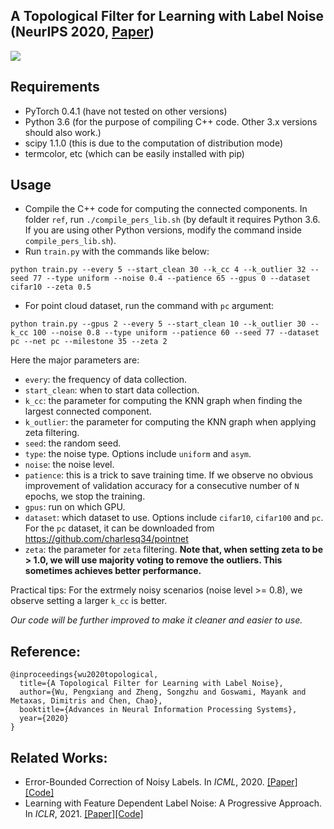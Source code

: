 ## A Topological Filter for Learning with Label Noise (NeurIPS 2020, [Paper](https://proceedings.neurips.cc/paper/2020/file/f4e3ce3e7b581ff32e40968298ba013d-Paper.pdf))

![](https://github.com/pxiangwu/TopoFilter/blob/master/figs/intro.png)

## Requirements
- PyTorch 0.4.1 (have not tested on other versions)
- Python 3.6 (for the purpose of compiling C++ code. Other 3.x versions should also work.)
- scipy 1.1.0 (this is due to the computation of distribution mode)
- termcolor, etc (which can be easily installed with pip)

## Usage
- Compile the C++ code for computing the connected components. In folder `ref`, run `./compile_pers_lib.sh` (by default it requires Python 3.6. If you are using other Python versions, modify the command inside `compile_pers_lib.sh`).
- Run `train.py` with the commands like below:
```
python train.py --every 5 --start_clean 30 --k_cc 4 --k_outlier 32 --seed 77 --type uniform --noise 0.4 --patience 65 --gpus 0 --dataset cifar10 --zeta 0.5
```
- For point cloud dataset, run the command with `pc` argument:
```
python train.py --gpus 2 --every 5 --start_clean 10 --k_outlier 30 --k_cc 100 --noise 0.8 --type uniform --patience 60 --seed 77 --dataset pc --net pc --milestone 35 --zeta 2
```
Here the major parameters are:
- `every`: the frequency of data collection.
- `start_clean`: when to start data collection.
- `k_cc`: the parameter for computing the KNN graph when finding the largest connected component.
- `k_outlier`: the parameter for computing the KNN graph when applying zeta filtering.
- `seed`: the random seed.
- `type`: the noise type. Options include `uniform` and `asym`.
- `noise`: the noise level.
- `patience`: this is a trick to save training time. If we observe no obvious improvement of validation accuracy for a consecutive number of `N` epochs, we stop the training.
- `gpus`: run on which GPU.
- `dataset`: which dataset to use. Options include `cifar10`, `cifar100` and `pc`. For the `pc` dataset, it can be downloaded from https://github.com/charlesq34/pointnet
- `zeta`: the parameter for `zeta` filtering. **Note that, when setting zeta to be > 1.0, we will use majority voting to remove the outliers. This sometimes achieves better performance.**

Practical tips: For the extrmely noisy scenarios (noise level >= 0.8), we observe setting a larger `k_cc` is better.

_Our code will be further improved to make it cleaner and easier to use._

## Reference:
```
@inproceedings{wu2020topological,
  title={A Topological Filter for Learning with Label Noise},
  author={Wu, Pengxiang and Zheng, Songzhu and Goswami, Mayank and Metaxas, Dimitris and Chen, Chao},
  booktitle={Advances in Neural Information Processing Systems},
  year={2020}
}
```
## Related Works:

- Error-Bounded Correction of Noisy Labels. In *ICML*, 2020. [[Paper]](https://arxiv.org/pdf/2011.10077.pdf)[[Code]](https://github.com/pingqingsheng/LRT)
- Learning with Feature Dependent Label Noise: A Progressive Approach. In *ICLR*, 2021. [[Paper]](https://openreview.net/pdf?id=ZPa2SyGcbwh)[[Code]](https://github.com/pxiangwu/PLC)
